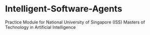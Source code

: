 # Intelligent-Software-Agents
Practice Module for National University of Singapore (ISS) Masters of Technology in Artificial Intelligence
